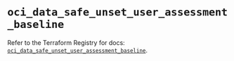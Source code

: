 # `oci_data_safe_unset_user_assessment_baseline`

Refer to the Terraform Registry for docs: [`oci_data_safe_unset_user_assessment_baseline`](https://registry.terraform.io/providers/oracle/oci/6.18.0/docs/resources/data_safe_unset_user_assessment_baseline).
